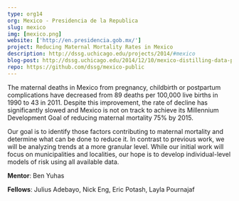 ```yaml
---
type: org14
org: Mexico - Presidencia de la Republica
slug: mexico
img: [mexico.png]
website: ['http://en.presidencia.gob.mx/']
project: Reducing Maternal Mortality Rates in Mexico
description: http://dssg.uchicago.edu/projects/2014/#mexico
blog-post: http://dssg.uchicago.edu/2014/12/10/mexico-distilling-data-policy.html
repo: https://github.com/dssg/mexico-public
---
```


The maternal deaths in Mexico from pregnancy, childbirth or postpartum complications have decreased from 89 deaths per 100,000 live births in 1990 to 43 in 2011. Despite this improvement, the rate of decline has significantly slowed and Mexico is not on track to achieve its Millennium Development Goal of reducing maternal mortality 75% by 2015.
 
Our goal is to identify those factors contributing to maternal mortality and determine what can be done to reduce it. In contrast to previous work, we will be analyzing trends at a more granular level. While our initial work will focus on municipalities and localities, our hope is to develop  individual-level models of risk using all available data.

**Mentor**: Ben Yuhas

**Fellows**: Julius Adebayo, Nick Eng, Eric Potash, Layla Pournajaf